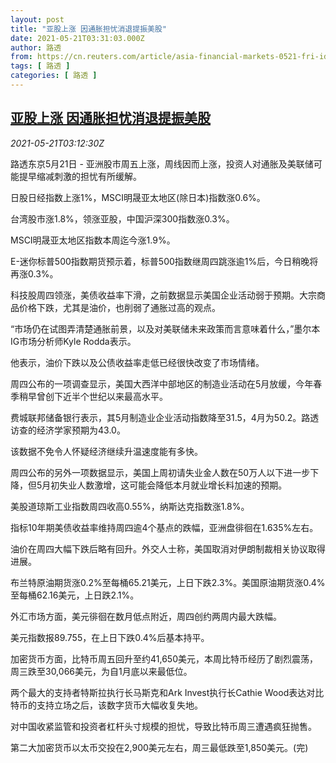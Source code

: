 ```yaml
---
layout: post
title: "亚股上涨 因通胀担忧消退提振美股"
date: 2021-05-21T03:31:03.000Z
author: 路透
from: https://cn.reuters.com/article/asia-financial-markets-0521-fri-idCNKCS2D208K
tags: [ 路透 ]
categories: [ 路透 ]
---
```

<!--1621567863000-->
[亚股上涨 因通胀担忧消退提振美股](https://cn.reuters.com/article/asia-financial-markets-0521-fri-idCNKCS2D208K)
------

<div>
<div><i>2021-05-21T03:12:30Z</i></div><p>路透东京5月21日 - 亚洲股市周五上涨，周线因而上涨，投资人对通胀及美联储可能提早缩减刺激的担忧有所缓解。</p><p>日股日经指数上涨1%，MSCI明晟亚太地区(除日本)指数涨0.6%。</p><p>台湾股市涨1.8%，领涨亚股，中国沪深300指数涨0.3%。</p><p>MSCI明晟亚太地区指数本周迄今涨1.9%。</p><p>E-迷你标普500指数期货预示着，标普500指数继周四跳涨逾1%后，今日稍晚将再涨0.3%。</p><p>科技股周四领涨，美债收益率下滑，之前数据显示美国企业活动弱于预期。大宗商品价格下跌，尤其是油价，也削弱了通胀过高的观点。</p><p>“市场仍在试图弄清楚通胀前景，以及对美联储未来政策而言意味着什么，”墨尔本IG市场分析师Kyle Rodda表示。</p><p>他表示，油价下跌以及公债收益率走低已经很快改变了市场情绪。</p><p>周四公布的一项调查显示，美国大西洋中部地区的制造业活动在5月放缓，今年春季稍早曾创下近半个世纪以来最高水平。</p><p>费城联邦储备银行表示，其5月制造业企业活动指数降至31.5，4月为50.2。路透访查的经济学家预期为43.0。</p><p>该数据不免令人怀疑经济继续升温速度能有多快。</p><p>周四公布的另外一项数据显示，美国上周初请失业金人数在50万人以下进一步下降，但5月初失业人数激增，这可能会降低本月就业增长料加速的预期。</p><p>美股道琼斯工业指数周四收高0.55%，纳斯达克指数涨1.8%。</p><p>指标10年期美债收益率维持周四逾4个基点的跌幅，亚洲盘徘徊在1.635%左右。</p><p>油价在周四大幅下跌后略有回升。外交人士称，美国取消对伊朗制裁相关协议取得进展。</p><p>布兰特原油期货涨0.2%至每桶65.21美元，上日下跌2.3%。美国原油期货涨0.4%至每桶62.16美元，上日跌2.1%。</p><p>外汇市场方面，美元徘徊在数月低点附近，周四创约两周内最大跌幅。</p><p>美元指数报89.755，在上日下跌0.4%后基本持平。</p><p>加密货币方面，比特币周五回升至约41,650美元，本周比特币经历了剧烈震荡，周三跌至30,066美元，为自1月底以来最低位。</p><p>两个最大的支持者特斯拉执行长马斯克和Ark Invest执行长Cathie Wood表达对比特币的支持立场之后，该数字货币大幅收复失地。</p><p>对中国收紧监管和投资者杠杆头寸规模的担忧，导致比特币周三遭遇疯狂抛售。</p><p>第二大加密货币以太币交投在2,900美元左右，周三最低跌至1,850美元。(完)</p>
</div>
